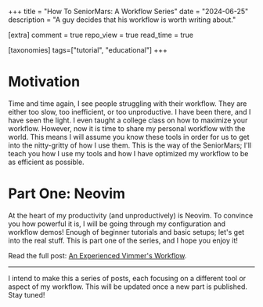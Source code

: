 +++
title = "How To SeniorMars: A Workflow Series"
date = "2024-06-25"
description = "A guy decides that his workflow is worth writing about."

[extra]
comment = true
repo_view = true
read_time = true

[taxonomies]
tags=["tutorial", "educational"]
+++

# Motivation

Time and time again, I see people struggling with their workflow. They are either too slow, too inefficient, or too unproductive. I have been there, and I have seen the light. I even taught a college class on how to maximize your workflow. However, now it is time to share my personal workflow with the world. This means I will assume you know these tools in order for us to get into the nitty-gritty of how I use them. This is the way of the SeniorMars; I'll teach you how I use my tools and how I have optimized my workflow to be as efficient as possible.

# Part One: Neovim

At the heart of my productivity (and unproductively) is Neovim. To convince you how powerful it is, I will be going through my configuration and workflow demos! Enough of beginner tutorials and basic setups; let's get into the real stuff. This is part one of the series, and I hope you enjoy it!

Read the full post: [An Experienced Vimmer's Workflow](/posts/neovim-workflow/).

---

I intend to make this a series of posts, each focusing on a different tool or aspect of my workflow. This will be updated once a new part is published. Stay tuned!
